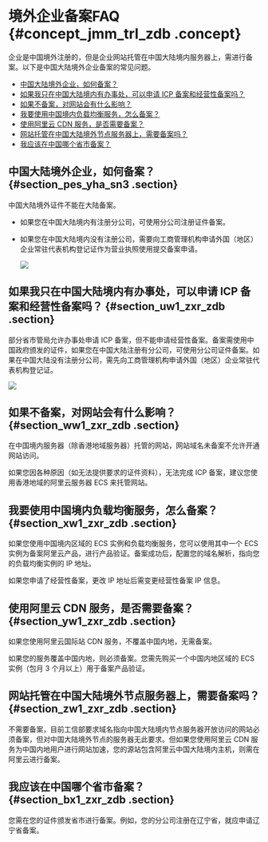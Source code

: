 # 境外企业备案FAQ {#concept_jmm_trl_zdb .concept}

企业是中国境外注册的，但是企业网站托管在中国大陆境内服务器上，需进行备案。以下是中国大陆境外企业备案的常见问题。

-   [中国大陆境外企业，如何备案？](#section_pes_yha_sn3)
-   [如果我只在中国大陆境内有办事处，可以申请 ICP 备案和经营性备案吗？](cn.zh-CN/常见问题/备案场景及基本概念FAQ/境外企业备案FAQ.md#section_uw1_zxr_zdb)
-   [如果不备案，对网站会有什么影响？](cn.zh-CN/常见问题/备案场景及基本概念FAQ/境外企业备案FAQ.md#section_ww1_zxr_zdb)
-   [我要使用中国境内负载均衡服务，怎么备案？](cn.zh-CN/常见问题/备案场景及基本概念FAQ/境外企业备案FAQ.md#section_xw1_zxr_zdb)
-   [使用阿里云 CDN 服务，是否需要备案？](cn.zh-CN/常见问题/备案场景及基本概念FAQ/境外企业备案FAQ.md#section_yw1_zxr_zdb)
-   [网站托管在中国大陆境外节点服务器上，需要备案吗？](#section_zw1_zxr_zdb)
-   [我应该在中国哪个省市备案？](cn.zh-CN/常见问题/备案场景及基本概念FAQ/境外企业备案FAQ.md#section_bx1_zxr_zdb)

## 中国大陆境外企业，如何备案？ {#section_pes_yha_sn3 .section}

中国大陆境外证件不能在大陆备案。

-   如果您在中国大陆境内有注册分公司，可使用分公司注册证件备案。
-   如果您在中国大陆境内没有注册公司，需要向工商管理机构申请外国（地区）企业常驻代表机构登记证作为营业执照使用提交备案申请。

    ![](http://static-aliyun-doc.oss-cn-hangzhou.aliyuncs.com/assets/img/88723/155848686736221_zh-CN.png)


## 如果我只在中国大陆境内有办事处，可以申请 ICP 备案和经营性备案吗？ {#section_uw1_zxr_zdb .section}

部分省市管局允许办事处申请 ICP 备案，但不能申请经营性备案。备案需使用中国政府颁发的证件，如果您在中国大陆注册有分公司，可使用分公司证件备案。如果在中国大陆没有注册分公司，需先向工商管理机构申请外国（地区）企业常驻代表机构登记证。

![](http://static-aliyun-doc.oss-cn-hangzhou.aliyuncs.com/assets/img/14210/15584868675239_zh-CN.png)

## 如果不备案，对网站会有什么影响？ {#section_ww1_zxr_zdb .section}

在中国境内服务器（除香港地域服务器）托管的网站，网站域名未备案不允许开通网站访问。

如果您因各种原因（如无法提供要求的证件资料），无法完成 ICP 备案，建议您使用香港地域的阿里云服务器 ECS 来托管网站。

## 我要使用中国境内负载均衡服务，怎么备案？ {#section_xw1_zxr_zdb .section}

如果您使用中国境内区域的 ECS 实例和负载均衡服务，您可以使用其中一个 ECS 实例为备案阿里云产品，进行产品验证。备案成功后，配置您的域名解析，指向您的负载均衡实例的 IP 地址。

如果您申请了经营性备案，更改 IP 地址后需变更经营性备案 IP 信息。

## 使用阿里云 CDN 服务，是否需要备案？ {#section_yw1_zxr_zdb .section}

如果您使用阿里云国际站 CDN 服务，不覆盖中国内地，无需备案。

如果您的服务覆盖中国内地，则必须备案。您需先购买一个中国内地区域的 ECS 实例（包月 3 个月以上）用于备案产品验证。

## 网站托管在中国大陆境外节点服务器上，需要备案吗？ {#section_zw1_zxr_zdb .section}

不需要备案，目前工信部要求域名指向中国大陆境内节点服务器开放访问的网站必须备案，但对中国大陆境外节点的服务器无此要求。但如果您使用阿里云 CDN 服务为中国内地用户进行网站加速，您的源站包含阿里云中国大陆境内主机，则需在阿里云进行备案。

## 我应该在中国哪个省市备案？ {#section_bx1_zxr_zdb .section}

您需在您的证件颁发省市进行备案。例如，您的分公司注册在辽宁省，就应申请辽宁省备案。

